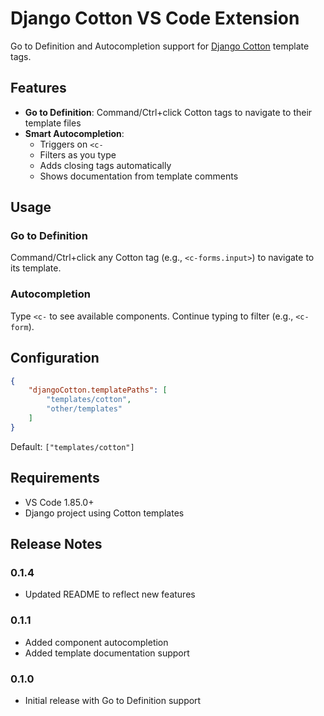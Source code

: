 # Django Cotton VS Code Extension

Go to Definition and Autocompletion support for [Django Cotton](https://django-cotton.com/) template tags.

## Features

- **Go to Definition**: Command/Ctrl+click Cotton tags to navigate to their template files
- **Smart Autocompletion**: 
  - Triggers on `<c-`
  - Filters as you type
  - Adds closing tags automatically
  - Shows documentation from template comments

## Usage

### Go to Definition
Command/Ctrl+click any Cotton tag (e.g., `<c-forms.input>`) to navigate to its template.

### Autocompletion
Type `<c-` to see available components. Continue typing to filter (e.g., `<c-form`).

## Configuration

```json
{
    "djangoCotton.templatePaths": [
        "templates/cotton",
        "other/templates"
    ]
}
```

Default: `["templates/cotton"]`

## Requirements

- VS Code 1.85.0+
- Django project using Cotton templates

## Release Notes

### 0.1.4
- Updated README to reflect new features

### 0.1.1
- Added component autocompletion
- Added template documentation support

### 0.1.0
- Initial release with Go to Definition support